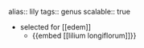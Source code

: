 alias:: lily
tags:: genus
scalable:: true

- selected for [[edem]]
	- {{embed [[lilium longiflorum]]}}